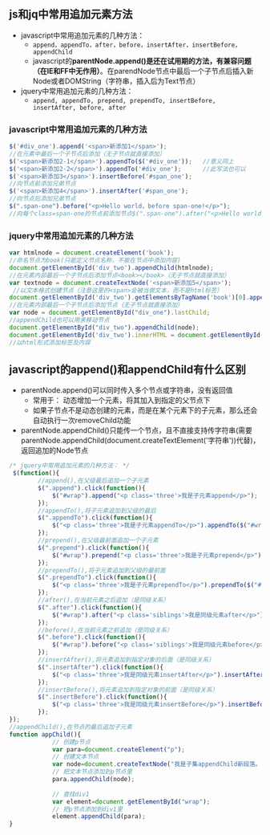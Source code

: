 ## js和jq中常用追加元素方法

- javascript中常用追加元素的几种方法：
  - `append，appendTo，after，before，insertAfter，insertBefore，appendChild`
  - javascript的**parentNode.append()是还在试用期的方法，有兼容问题（在IE和FF中无作用）**。在parendNode节点中最后一个子节点后插入新Node或者DOMString（字符串，插入后为Text节点）
- jquery中常用追加元素的几种方法：
  - `append, appendTo, prepend, prependTo, insertBefore, insertAfter, before, after`

### javascript中常用追加元素的几种方法

```javascript
$('#div_one').append('<span>新添加1</span>');          
//在元素中最后一个子节点后添加（无子节点就直接添加）    
$('<span>新添加2-1</span>').appendTo($('#div_one'));   //意义同上  
$('<span>新添加2-2</span>').appendTo('#div_one');      //此写法也可以  
$('<span>新添加3</span>').insertBefore('#span_one');   
//向节点前添加兄弟节点    
$('<span>新添加4</span>').insertAfter('#span_one');    
//向节点后添加兄弟节点    
$(".span-one").before("<p>Hello world，before span-one!</p>"); 
//向每个class=span-one的节点前添加节点$(".span-one").after("<p>Hello world，after span-one!</p>"); //向每个class=span-one的节点后添加节点  
```

### jquery中常用追加元素的几种方法

```javascript
var htmlnode = document.createElement('book');
//命名节点为book(只能定义节点名称，不能在节点中添加内容)  
document.getElementById('div_two').appendChild(htmlnode);
//在元素内部最后一个子节点后添加节点<book></book>（无子节点就直接添加）  
var textnode = document.createTextNode('<span>新添加5</span>');
 //以文本格式创建节点（注意这里的<span>会被当做文本，而不是html标签）  
document.getElementById('div_two').getElementsByTagName('book')[0].appendChild(textnode);
//在元素内部最后一个子节点后添加节点（无子节点就直接添加）
var node = document.getElementById("div_one").lastChild;
//appendChild也可以用来移动节点  
document.getElementById("div_two").appendChild(node);  
document.getElementById('div_two').innerHTML = document.getElementById('div_two').innerHTML + '<span>新添加6</span>';
//以html形式添加标签及内容  
```

## javascript的append()和appendChild有什么区别

- parentNode.append()可以同时传入多个节点或字符串，没有返回值
  - 常用于： 动态增加一个元素，将其加入到指定的父节点下
  - 如果子节点不是动态创建的元素，而是在某个元素下的子元素，那么还会自动执行一次removeChild功能
- parentNode.appendChild()只能传一个节点，且不直接支持传字符串(需要parentNode.appendChild(document.createTextElement('字符串'))代替)，返回追加的Node节点

```javascript
/* jquery中常用追加元素的几种方法： */
 $(function(){ 
        //append(),在父级最后追加一个子元素  
        $(".append").click(function(){  
            $("#wrap").append("<p class='three'>我是子元素append</p>");  
        });  
        //appendTo(),将子元素追加到父级的最后  
        $(".appendTo").click(function(){  
            $("<p class='three'>我是子元素appendTo</p>").appendTo($("#wrap"));  
        });  
        //prepend(),在父级最前面追加一个子元素  
        $(".prepend").click(function(){  
            $("#wrap").prepend("<p class='three'>我是子元素prepend</p>");  
        });  
        //prependTo(),将子元素追加到父级的最前面  
        $(".prependTo").click(function(){  
            $("<p class='three'>我是子元素prependTo</p>").prependTo($("#wrap"));  
        });  
        //after(),在当前元素之后追加（是同级关系）  
        $(".after").click(function(){  
            $("#wrap").after("<p class='siblings'>我是同级元素after</p>");  
        });  
        //before(),在当前元素之前追加（是同级关系）  
        $(".before").click(function(){  
            $("#wrap").before("<p class='siblings'>我是同级元素before</p>");  
        });  
        //insertAfter(),将元素追加到指定对象的后面（是同级关系）  
        $(".insertAfter").click(function(){  
            $("<p class='three'>我是同级元素insertAfter</p>").insertAfter($("#wrap"));  
        });  
        //insertBefore(),将元素追加到指定对象的前面（是同级关系）  
        $(".insertBefore").click(function(){  
            $("<p class='three'>我是同级元素insertBefore</p>").insertBefore($("#wrap"));  
        });  
});   
//appendChild(),在节点的最后追加子元素  
function appChild(){  
            // 创建p节点  
            var para=document.createElement("p");  
            // 创建文本节点  
            var node=document.createTextNode("我是子集appendChild新段落。");  
            // 把文本节点添加到p节点里  
            para.appendChild(node);  
               
            // 查找div1  
            var element=document.getElementById("wrap");  
            // 把p节点添加到div1里  
            element.appendChild(para);  
}
```
